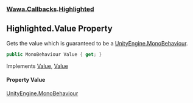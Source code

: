 ### [Wawa.Callbacks](Wawa.Callbacks.md 'Wawa.Callbacks').[Highlighted](Highlighted.md 'Wawa.Callbacks.Highlighted')

## Highlighted.Value Property

Gets the value which is guaranteed to be a [UnityEngine.MonoBehaviour](https://docs.microsoft.com/en-us/dotnet/api/UnityEngine.MonoBehaviour 'UnityEngine.MonoBehaviour').

```csharp
public MonoBehaviour Value { get; }
```

Implements [Value](IValued{T}.Value.md 'Wawa.Callbacks.IValued<T>.Value'), [Value](IVanilla.Value.md 'Wawa.Callbacks.IVanilla.Value')

#### Property Value
[UnityEngine.MonoBehaviour](https://docs.microsoft.com/en-us/dotnet/api/UnityEngine.MonoBehaviour 'UnityEngine.MonoBehaviour')